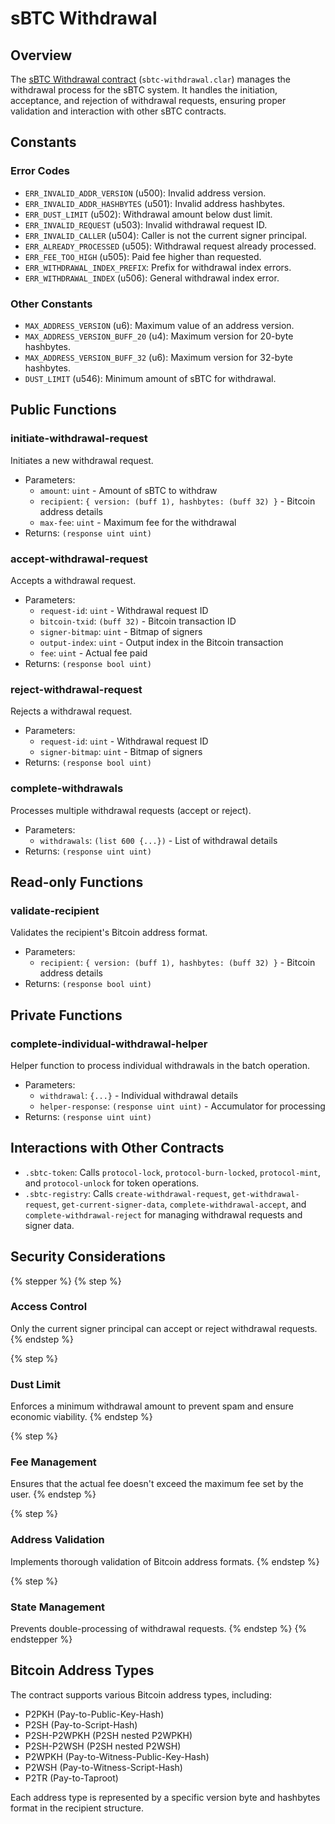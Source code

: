 # sBTC Withdrawal

## Overview

The [sBTC Withdrawal contract](https://github.com/stacks-network/sbtc/blob/main/contracts/contracts/sbtc-withdrawal.clar) (`sbtc-withdrawal.clar`) manages the withdrawal process for the sBTC system. It handles the initiation, acceptance, and rejection of withdrawal requests, ensuring proper validation and interaction with other sBTC contracts.

## Constants

### Error Codes

* `ERR_INVALID_ADDR_VERSION` (u500): Invalid address version.
* `ERR_INVALID_ADDR_HASHBYTES` (u501): Invalid address hashbytes.
* `ERR_DUST_LIMIT` (u502): Withdrawal amount below dust limit.
* `ERR_INVALID_REQUEST` (u503): Invalid withdrawal request ID.
* `ERR_INVALID_CALLER` (u504): Caller is not the current signer principal.
* `ERR_ALREADY_PROCESSED` (u505): Withdrawal request already processed.
* `ERR_FEE_TOO_HIGH` (u505): Paid fee higher than requested.
* `ERR_WITHDRAWAL_INDEX_PREFIX`: Prefix for withdrawal index errors.
* `ERR_WITHDRAWAL_INDEX` (u506): General withdrawal index error.

### Other Constants

* `MAX_ADDRESS_VERSION` (u6): Maximum value of an address version.
* `MAX_ADDRESS_VERSION_BUFF_20` (u4): Maximum version for 20-byte hashbytes.
* `MAX_ADDRESS_VERSION_BUFF_32` (u6): Maximum version for 32-byte hashbytes.
* `DUST_LIMIT` (u546): Minimum amount of sBTC for withdrawal.

## Public Functions

### initiate-withdrawal-request

Initiates a new withdrawal request.

* Parameters:
  * `amount`: `uint` - Amount of sBTC to withdraw
  * `recipient`: `{ version: (buff 1), hashbytes: (buff 32) }` - Bitcoin address details
  * `max-fee`: `uint` - Maximum fee for the withdrawal
* Returns: `(response uint uint)`

### accept-withdrawal-request

Accepts a withdrawal request.

* Parameters:
  * `request-id`: `uint` - Withdrawal request ID
  * `bitcoin-txid`: `(buff 32)` - Bitcoin transaction ID
  * `signer-bitmap`: `uint` - Bitmap of signers
  * `output-index`: `uint` - Output index in the Bitcoin transaction
  * `fee`: `uint` - Actual fee paid
* Returns: `(response bool uint)`

### reject-withdrawal-request

Rejects a withdrawal request.

* Parameters:
  * `request-id`: `uint` - Withdrawal request ID
  * `signer-bitmap`: `uint` - Bitmap of signers
* Returns: `(response bool uint)`

### complete-withdrawals

Processes multiple withdrawal requests (accept or reject).

* Parameters:
  * `withdrawals`: `(list 600 {...})` - List of withdrawal details
* Returns: `(response uint uint)`

## Read-only Functions

### validate-recipient

Validates the recipient's Bitcoin address format.

* Parameters:
  * `recipient`: `{ version: (buff 1), hashbytes: (buff 32) }` - Bitcoin address details
* Returns: `(response bool uint)`

## Private Functions

### complete-individual-withdrawal-helper

Helper function to process individual withdrawals in the batch operation.

* Parameters:
  * `withdrawal`: `{...}` - Individual withdrawal details
  * `helper-response`: `(response uint uint)` - Accumulator for processing
* Returns: `(response uint uint)`

## Interactions with Other Contracts

* `.sbtc-token`: Calls `protocol-lock`, `protocol-burn-locked`, `protocol-mint`, and `protocol-unlock` for token operations.
* `.sbtc-registry`: Calls `create-withdrawal-request`, `get-withdrawal-request`, `get-current-signer-data`, `complete-withdrawal-accept`, and `complete-withdrawal-reject` for managing withdrawal requests and signer data.

## Security Considerations

{% stepper %}
{% step %}
### Access Control

Only the current signer principal can accept or reject withdrawal requests.
{% endstep %}

{% step %}
### Dust Limit

Enforces a minimum withdrawal amount to prevent spam and ensure economic viability.
{% endstep %}

{% step %}
### Fee Management

Ensures that the actual fee doesn't exceed the maximum fee set by the user.
{% endstep %}

{% step %}
### Address Validation

Implements thorough validation of Bitcoin address formats.
{% endstep %}

{% step %}
### State Management

Prevents double-processing of withdrawal requests.
{% endstep %}
{% endstepper %}

## Bitcoin Address Types

The contract supports various Bitcoin address types, including:

* P2PKH (Pay-to-Public-Key-Hash)
* P2SH (Pay-to-Script-Hash)
* P2SH-P2WPKH (P2SH nested P2WPKH)
* P2SH-P2WSH (P2SH nested P2WSH)
* P2WPKH (Pay-to-Witness-Public-Key-Hash)
* P2WSH (Pay-to-Witness-Script-Hash)
* P2TR (Pay-to-Taproot)

Each address type is represented by a specific version byte and hashbytes format in the recipient structure.

